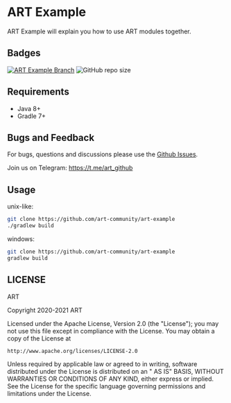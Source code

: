 # ART Example

ART Example will explain you how to use ART modules together.

## Badges

[![ART Example Branch](https://github.com/art-community/art-example/actions/workflows/push-branch.yml/badge.svg)](https://github.com/art-community/art-example/actions/workflows/push-branch.yml)
![GitHub repo size](https://img.shields.io/github/repo-size/art-community/art-example)

## Requirements

- Java 8+
- Gradle 7+

## Bugs and Feedback

For bugs, questions and discussions please use the [Github Issues](https://github.com/art-community/art-example/issues).

Join us on Telegram: https://t.me/art_github

## Usage

unix-like:

```bash
git clone https://github.com/art-community/art-example
./gradlew build
```

windows:

```bash
git clone https://github.com/art-community/art-example
gradlew build
```

## LICENSE

ART

Copyright 2020-2021 ART

Licensed under the Apache License, Version 2.0 (the "License"); you may not use this file except in compliance with the
License. You may obtain a copy of the License at

    http://www.apache.org/licenses/LICENSE-2.0

Unless required by applicable law or agreed to in writing, software distributed under the License is distributed on an "
AS IS" BASIS, WITHOUT WARRANTIES OR CONDITIONS OF ANY KIND, either express or implied. See the License for the specific
language governing permissions and limitations under the License.

